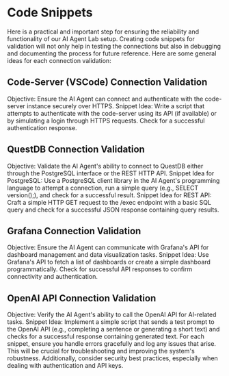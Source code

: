 
# Code Snippets

Here is a  practical and important step for ensuring the reliability and functionality of our AI Agent Lab setup. Creating code snippets for validation will not only help in testing the connections but also in debugging and documenting the process for future reference. Here are some general ideas for each connection validation:

##  Code-Server (VSCode) Connection Validation
   
Objective: Ensure the AI Agent can connect and authenticate with the code-server instance securely over HTTPS.
Snippet Idea: Write a script that attempts to authenticate with the code-server using its API (if available) or by simulating a login through HTTPS requests. Check for a successful authentication response.

##  QuestDB Connection Validation
   
Objective: Validate the AI Agent's ability to connect to QuestDB either through the PostgreSQL interface or the REST HTTP API. Snippet Idea for PostgreSQL: Use a PostgreSQL client library in the AI Agent's programming language to attempt a connection, run a simple query (e.g., SELECT version();), and check for a successful result.
Snippet Idea for REST API: Craft a simple HTTP GET request to the /exec endpoint with a basic SQL query and check for a successful JSON response containing query results.

##  Grafana Connection Validation
   
Objective: Ensure the AI Agent can communicate with Grafana's API for dashboard management and data visualization tasks.
Snippet Idea: Use Grafana's API to fetch a list of dashboards or create a simple dashboard programmatically. Check for successful API responses to confirm connectivity and authentication.

##  OpenAI API Connection Validation
   
Objective: Verify the AI Agent's ability to call the OpenAI API for AI-related tasks.
Snippet Idea: Implement a simple script that sends a test prompt to the OpenAI API (e.g., completing a sentence or generating a short text) and checks for a successful response containing generated text.
For each snippet, ensure you handle errors gracefully and log any issues that arise. This will be crucial for troubleshooting and improving the system's robustness. Additionally, consider security best practices, especially when dealing with authentication and API keys.